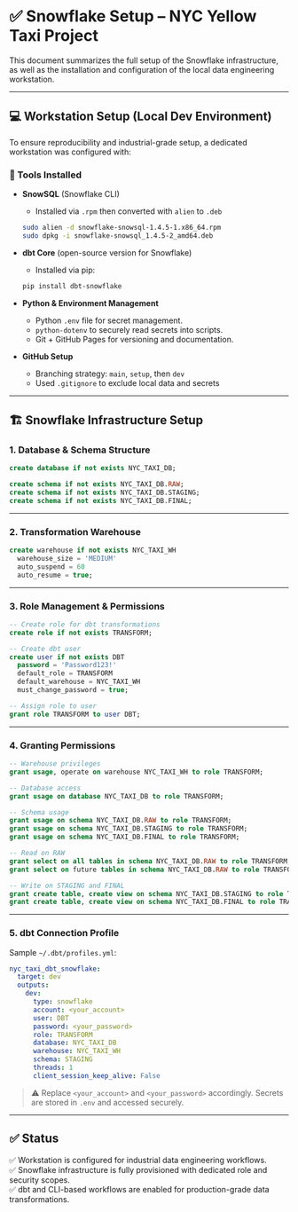 # ✅ Snowflake Setup – NYC Yellow Taxi Project

This document summarizes the full setup of the Snowflake infrastructure, as well as the installation and configuration of the local data engineering workstation.

---

## 💻 Workstation Setup (Local Dev Environment)

To ensure reproducibility and industrial-grade setup, a dedicated workstation was configured with:

### 🧰 Tools Installed

- **SnowSQL** (Snowflake CLI)
  - Installed via `.rpm` then converted with `alien` to `.deb`
  ```bash
  sudo alien -d snowflake-snowsql-1.4.5-1.x86_64.rpm
  sudo dpkg -i snowflake-snowsql_1.4.5-2_amd64.deb
  ```

- **dbt Core** (open-source version for Snowflake)
  - Installed via pip:
  ```bash
  pip install dbt-snowflake
  ```

- **Python & Environment Management**
  - Python `.env` file for secret management.
  - `python-dotenv` to securely read secrets into scripts.
  - Git + GitHub Pages for versioning and documentation.

- **GitHub Setup**
  - Branching strategy: `main`, `setup`, then `dev`
  - Used `.gitignore` to exclude local data and secrets

---

## 🏗️ Snowflake Infrastructure Setup

### 1. Database & Schema Structure

```sql
create database if not exists NYC_TAXI_DB;

create schema if not exists NYC_TAXI_DB.RAW;
create schema if not exists NYC_TAXI_DB.STAGING;
create schema if not exists NYC_TAXI_DB.FINAL;
```

---

### 2. Transformation Warehouse

```sql
create warehouse if not exists NYC_TAXI_WH
  warehouse_size = 'MEDIUM'
  auto_suspend = 60
  auto_resume = true;
```

---

### 3. Role Management & Permissions

```sql
-- Create role for dbt transformations
create role if not exists TRANSFORM;

-- Create dbt user
create user if not exists DBT
  password = 'Password123!'
  default_role = TRANSFORM
  default_warehouse = NYC_TAXI_WH
  must_change_password = true;

-- Assign role to user
grant role TRANSFORM to user DBT;
```

---

### 4. Granting Permissions

```sql
-- Warehouse privileges
grant usage, operate on warehouse NYC_TAXI_WH to role TRANSFORM;

-- Database access
grant usage on database NYC_TAXI_DB to role TRANSFORM;

-- Schema usage
grant usage on schema NYC_TAXI_DB.RAW to role TRANSFORM;
grant usage on schema NYC_TAXI_DB.STAGING to role TRANSFORM;
grant usage on schema NYC_TAXI_DB.FINAL to role TRANSFORM;

-- Read on RAW
grant select on all tables in schema NYC_TAXI_DB.RAW to role TRANSFORM;
grant select on future tables in schema NYC_TAXI_DB.RAW to role TRANSFORM;

-- Write on STAGING and FINAL
grant create table, create view on schema NYC_TAXI_DB.STAGING to role TRANSFORM;
grant create table, create view on schema NYC_TAXI_DB.FINAL to role TRANSFORM;
```

---

### 5. dbt Connection Profile

Sample `~/.dbt/profiles.yml`:

```yaml
nyc_taxi_dbt_snowflake:
  target: dev
  outputs:
    dev:
      type: snowflake
      account: <your_account>
      user: DBT
      password: <your_password>
      role: TRANSFORM
      database: NYC_TAXI_DB
      warehouse: NYC_TAXI_WH
      schema: STAGING
      threads: 1
      client_session_keep_alive: False
```

> ⚠️ Replace `<your_account>` and `<your_password>` accordingly. Secrets are stored in `.env` and accessed securely.

---

## ✅ Status

✅ Workstation is configured for industrial data engineering workflows.  
✅ Snowflake infrastructure is fully provisioned with dedicated role and security scopes.  
✅ dbt and CLI-based workflows are enabled for production-grade data transformations.